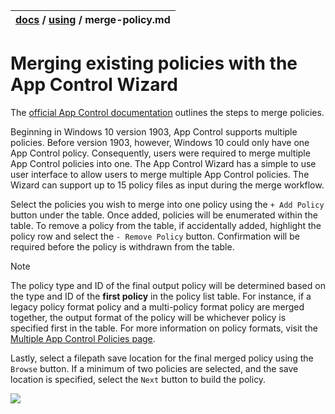| [docs](..)  / [using](.) / merge-policy.md
|:---|

# Merging existing policies with the App Control Wizard

The [official App Control documentation](https://learn.microsoft.com/windows/security/application-security/application-control/app-control-for-business/design/appcontrol-wizard-merging-policies) outlines the steps to merge policies. 

Beginning in Windows 10 version 1903, App Control supports multiple policies. Before version 1903, however, Windows 10 could only have one App Control policy. Consequently, users were required to merge multiple App Control policies into one. The App Control Wizard has a simple to use user interface to allow users to merge multiple App Control policies. The Wizard can support up to 15 policy files as input during the merge workflow.  

Select the policies you wish to merge into one policy using the `+ Add Policy` button under the table. Once added, policies will be enumerated within the table. To remove a policy from the table, if accidentally added, highlight the policy row and select the `- Remove Policy` button. Confirmation will be required before the policy is withdrawn from the table. 

> [!NOTE]
> The policy type and ID of the final output policy will be determined based on the type and ID of the **first policy** in the policy list table. For instance, if a legacy policy format policy and a multi-policy format policy are merged together, the output format of the policy will be whichever policy is specified first in the table. For more information on policy formats, visit the [Multiple App Control Policies page](deploy-multiple-windows-defender-application-control-policies.md).

Lastly, select a filepath save location for the final merged policy using the `Browse` button. If a minimum of two policies are selected, and the save location is specified, select the `Next` button to build the policy. 

![](../imgs/wdac-wizard-merge.png)
